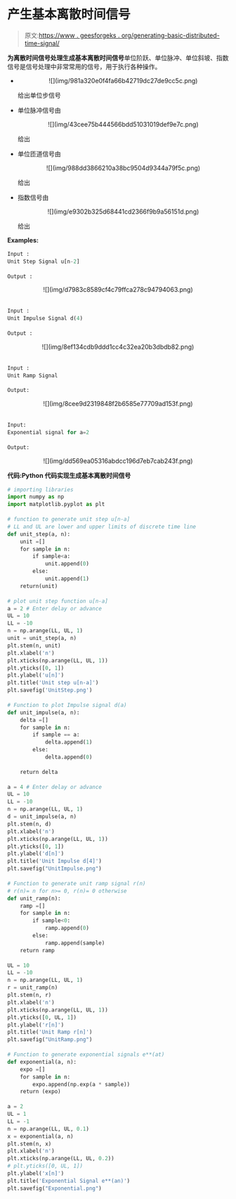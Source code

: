# 产生基本离散时间信号

> 原文:[https://www . geesforgeks . org/generating-basic-distributed-time-signal/](https://www.geeksforgeeks.org/generating-basic-discrete-time-signals/)

**为离散时间信号处理生成基本离散时间信号**单位阶跃、单位脉冲、单位斜坡、指数信号是信号处理中非常常用的信号，用于执行各种操作。

*   <center>![](img/981a320e0f4fa66b42719dc27de9cc5c.png)</center>

    给出单位步信号
*   单位脉冲信号由

    <center>![](img/43cee75b444566bdd51031019def9e7c.png)</center>

    给出
*   单位匝道信号由

    <center>![](img/988dd3866210a38bc9504d9344a79f5c.png)</center>

    给出
*   指数信号由

    <center>![](img/e9302b325d68441cd2366f9b9a56151d.png)</center>

    给出

**Examples:**

```py
Input :
Unit Step Signal u[n-2]

Output :

```

<center>![](img/d7983c8589cf4c79ffca278c94794063.png)</center>

```py

Input :
Unit Impulse Signal d(4)

Output :

```

<center>![](img/8ef134cdb9ddd1cc4c32ea20b3dbdb82.png)</center>

```py

Input :
Unit Ramp Signal

Output: 

```

<center>![](img/8cee9d2319848f2b6585e77709ad153f.png)</center>

```py

Input:
Exponential signal for a=2

Output: 

```

<center>![](img/dd569ea05316abdcc196d7eb7cab243f.png)</center>

**代码:Python 代码实现生成基本离散时间信号**

```py
# importing libraries
import numpy as np
import matplotlib.pyplot as plt

# function to generate unit step u[n-a]
# LL and UL are lower and upper limits of discrete time line
def unit_step(a, n):
    unit =[]
    for sample in n:
        if sample<a:
            unit.append(0)
        else:
            unit.append(1)
    return(unit)

# plot unit step function u[n-a]
a = 2 # Enter delay or advance
UL = 10
LL = -10
n = np.arange(LL, UL, 1)
unit = unit_step(a, n)
plt.stem(n, unit)
plt.xlabel('n')
plt.xticks(np.arange(LL, UL, 1))
plt.yticks([0, 1])
plt.ylabel('u[n]')
plt.title('Unit step u[n-a]')
plt.savefig('UnitStep.png')

# Function to plot Impulse signal d(a)
def unit_impulse(a, n):
    delta =[]
    for sample in n:
        if sample == a:
            delta.append(1)
        else:
            delta.append(0)

    return delta

a = 4 # Enter delay or advance
UL = 10
LL = -10
n = np.arange(LL, UL, 1)
d = unit_impulse(a, n)
plt.stem(n, d)
plt.xlabel('n')
plt.xticks(np.arange(LL, UL, 1))
plt.yticks([0, 1])
plt.ylabel('d[n]')
plt.title('Unit Impulse d[4]')
plt.savefig("UnitImpulse.png")

# Function to generate unit ramp signal r(n)
# r(n)= n for n>= 0, r(n)= 0 otherwise
def unit_ramp(n):
    ramp =[]
    for sample in n:
        if sample<0:
            ramp.append(0)
        else:
            ramp.append(sample)
    return ramp

UL = 10
LL = -10
n = np.arange(LL, UL, 1)
r = unit_ramp(n)
plt.stem(n, r)
plt.xlabel('n')
plt.xticks(np.arange(LL, UL, 1))
plt.yticks([0, UL, 1])
plt.ylabel('r[n]')
plt.title('Unit Ramp r[n]')
plt.savefig("UnitRamp.png")

# Function to generate exponential signals e**(at)
def exponential(a, n):
    expo =[]
    for sample in n:
        expo.append(np.exp(a * sample))
    return (expo)

a = 2
UL = 1
LL = -1
n = np.arange(LL, UL, 0.1)
x = exponential(a, n)
plt.stem(n, x)
plt.xlabel('n')
plt.xticks(np.arange(LL, UL, 0.2))
# plt.yticks([0, UL, 1])
plt.ylabel('x[n]')
plt.title('Exponential Signal e**(an)')
plt.savefig("Exponential.png")
```